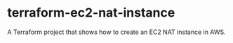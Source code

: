# terraform-ec2-nat-instance
A Terraform project that shows how to create an EC2 NAT instance in AWS.

